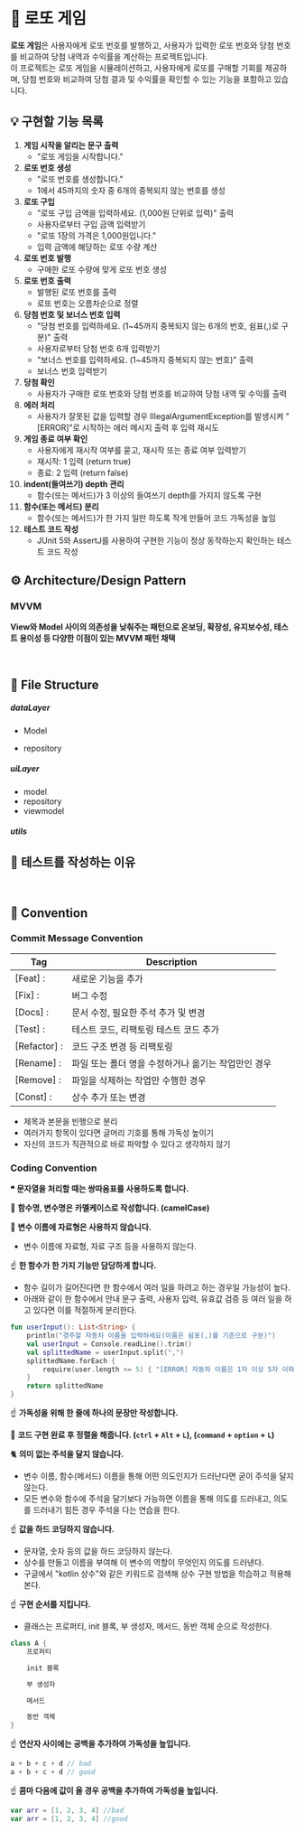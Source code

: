 # 🎰 로또 게임

**로또 게임**은 사용자에게 로또 번호를 발행하고, 사용자가 입력한 로또 번호와 당첨 번호를 비교하여 당첨 내역과 수익률을 계산하는 프로젝트입니다. <br/>
이 프로젝트는 로또 게임을 시뮬레이션하고, 사용자에게 로또를 구매할 기회를 제공하며, 당첨 번호와 비교하여 당첨 결과 및 수익률을 확인할 수 있는 기능을 포함하고 있습니다.

## 💡 구현할 기능 목록

1. **게임 시작을 알리는 문구 출력**
    - "로또 게임을 시작합니다."
2. **로또 번호 생성**
    - "로또 번호를 생성합니다."
    - 1에서 45까지의 숫자 중 6개의 중복되지 않는 번호를 생성
3. **로또 구입**
    - "로또 구입 금액을 입력하세요. (1,000원 단위로 입력)" 출력
    - 사용자로부터 구입 금액 입력받기
    - "로또 1장의 가격은 1,000원입니다."
    - 입력 금액에 해당하는 로또 수량 계산
4. **로또 번호 발행**
    - 구매한 로또 수량에 맞게 로또 번호 생성
5. **로또 번호 출력**
    - 발행된 로또 번호를 출력
    - 로또 번호는 오름차순으로 정렬
6. **당첨 번호 및 보너스 번호 입력**
    - "당첨 번호를 입력하세요. (1~45까지 중복되지 않는 6개의 번호, 쉼표(,)로 구분)" 출력
    - 사용자로부터 당첨 번호 6개 입력받기
    - "보너스 번호를 입력하세요. (1~45까지 중복되지 않는 번호)" 출력
    - 보너스 번호 입력받기
7. **당첨 확인**
    - 사용자가 구매한 로또 번호와 당첨 번호를 비교하여 당첨 내역 및 수익률 출력
8. **에러 처리**
    - 사용자가 잘못된 값을 입력할 경우 IllegalArgumentException를 발생시켜 "[ERROR]"로 시작하는 에러 메시지 출력 후 입력 재시도
9. **게임 종료 여부 확인**
    - 사용자에게 재시작 여부를 묻고, 재시작 또는 종료 여부 입력받기
    - 재시작: 1 입력 (return true)
    - 종료: 2 입력 (return false)
10. **indent(들여쓰기) depth 관리**
    - 함수(또는 메서드)가 3 이상의 들여쓰기 depth를 가지지 않도록 구현
11. **함수(또는 메서드) 분리**
    - 함수(또는 메서드)가 한 가지 일만 하도록 작게 만들어 코드 가독성을 높임
12. **테스트 코드 작성**
    - JUnit 5와 AssertJ를 사용하여 구현한 기능이 정상 동작하는지 확인하는 테스트 코드 작성

## ⚙️ Architecture/Design Pattern

### MVVM

**View와 Model 사이의 의존성을 낮춰주는 패턴으로 온보딩, 확장성, 유지보수성, 테스트 용이성 등 다양한 이점이 있는 MVVM 패턴 채택**

<br/>

## 📑 File Structure

##### dataLayer

- Model

- repository

##### uiLayer

- model
- repository
- viewmodel

##### utils

## 🤔 테스트를 작성하는 이유

<br/>

## 📌 Convention

### Commit Message Convention

| Tag          | Description                   |
|--------------|-------------------------------|
| [Feat] :     | 새로운 기능을 추가                    |
| [Fix] :      | 버그 수정                         |
| [Docs] :     | 문서 수정, 필요한 주석 추가 및 변경         |
| [Test] :     | 테스트 코드, 리팩토링 테스트 코드 추가        |
| [Refactor] : | 코드 구조 변경 등 리팩토링               |
| [Rename] :   | 파일 또는 폴더 명을 수정하거나 옮기는 작업만인 경우 |
| [Remove] :   | 파일을 삭제하는 작업만 수행한 경우           |
| [Const] :    | 상수 추가 또는 변경                   |

- 제목과 본문을 빈행으로 분리
- 여러가지 항목이 있다면 글머리 기호를 통해 가독성 높이기
- 자신의 코드가 직관적으로 바로 파악할 수 있다고 생각하지 않기

### Coding Convention

**❝**  **문자열을 처리할 때는 쌍따옴표를 사용하도록 합니다.**

🐫 **함수명, 변수명은 카멜케이스로 작성합니다. (camelCase)**

🤙 **변수 이름에 자료형은 사용하지 않습니다.**

- 변수 이름에 자료형, 자료 구조 등을 사용하지 않는다.

☝ **한 함수가 한 가지 기능만 담당하게 합니다.**

- 함수 길이가 길어진다면 한 함수에서 여러 일을 하려고 하는 경우일 가능성이 높다.
- 아래와 같이 한 함수에서 안내 문구 출력, 사용자 입력, 유효값 검증 등 여러 일을 하고 있다면 이를 적절하게 분리한다.

```kotlin
fun userInput(): List<String> {
    println("경주할 자동차 이름을 입력하세요(이름은 쉼표(,)를 기준으로 구분)")
    val userInput = Console.readLine().trim()
    val splittedName = userInput.split(",")
    splittedName.forEach {
        require(user.length <= 5) { "[ERROR] 자동차 이름은 1자 이상 5자 이하만 가능합니다." }
    }
    return splittedName
}
```

☝ **가독성을 위해 한 줄에 하나의 문장만 작성합니다.**

🤙 **코드 구현 완료 후 정렬을 해줍니다. (`ctrl` + `Alt` + `L`), (`command` + `option` + `L`)**

🐈 **의미 없는 주석을 달지 않습니다.**

- 변수 이름, 함수(메서드) 이름을 통해 어떤 의도인지가 드러난다면 굳이 주석을 달지 않는다.
- 모든 변수와 함수에 주석을 달기보다 가능하면 이름을 통해 의도를 드러내고, 의도를 드러내기 힘든 경우 주석을 다는 연습을 한다.

☝ **값을 하드 코딩하지 않습니다.**

- 문자열, 숫자 등의 값을 하드 코딩하지 않는다.
- 상수를 만들고 이름을 부여해 이 변수의 역할이 무엇인지 의도를 드러낸다.
- 구글에서 "kotlin 상수"와 같은 키워드로 검색해 상수 구현 방법을 학습하고 적용해 본다.

☝ **구현 순서를 지킵니다.**

- 클래스는 프로퍼티, init 블록, 부 생성자, 메서드, 동반 객체 순으로 작성한다.

```kotlin
class A {
    프로퍼티

    init 블록

    부 생성자

    메서드

    동반 객체
}
```

☝ **연산자 사이에는 공백을 추가하여 가독성을 높입니다.**

```kotlin
a + b + c + d // bad
a + b + c + d // good
```

☝ **콤마 다음에 값이 올 경우 공백을 추가하여 가독성을 높입니다.**

```kotlin
var arr = [1, 2, 3, 4] //bad
var arr = [1, 2, 3, 4] //good
```


